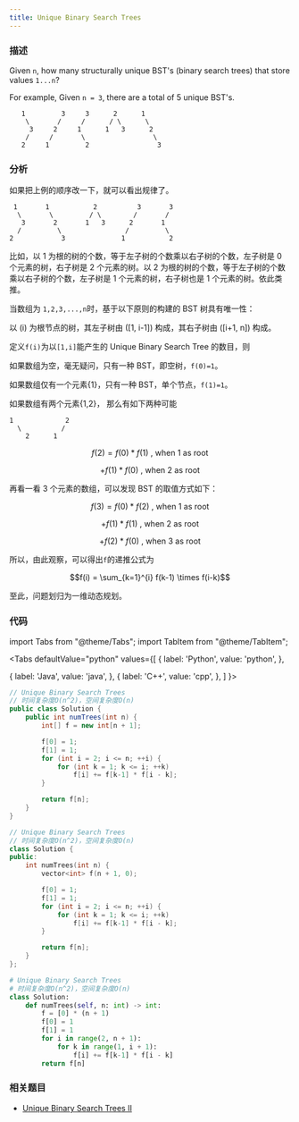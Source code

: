 ```yaml
---
title: Unique Binary Search Trees
---
```


### 描述
Given `n`, how many structurally unique BST's (binary search trees) that store values `1...n`?

For example,
Given `n = 3`, there are a total of 5 unique BST's.

```
   1         3     3      2      1
    \       /     /      / \      \
     3     2     1      1   3      2
    /     /       \                 \
   2     1         2                 3
```

### 分析

如果把上例的顺序改一下，就可以看出规律了。

```
 1       1           2          3       3
  \       \         / \        /       /
   3       2       1   3      2       1
  /         \                /         \
2            3              1           2
```

比如，以 1 为根的树的个数，等于左子树的个数乘以右子树的个数，左子树是 0 个元素的树，右子树是 2 个元素的树。以 2 为根的树的个数，等于左子树的个数乘以右子树的个数，左子树是 1 个元素的树，右子树也是 1 个元素的树。依此类推。

当数组为 `1,2,3,...,n`时，基于以下原则的构建的 BST 树具有唯一性：

以 (i) 为根节点的树，其左子树由 ([1, i-1]) 构成，其右子树由 ([i+1, n]) 构成。


定义`f(i)`为以`[1,i]`能产生的 Unique Binary Search Tree 的数目，则

如果数组为空，毫无疑问，只有一种 BST，即空树，`f(0)=1`。

如果数组仅有一个元素{1}，只有一种 BST，单个节点，`f(1)=1`。

如果数组有两个元素{1,2}， 那么有如下两种可能

```
1             2
  \          /
    2      1
```

$$f(2) = f(0) * f(1)   \text{ , when 1 as root}$$

$$+ f(1) * f(0)   \text{ , when 2 as root}$$

再看一看 3 个元素的数组，可以发现 BST 的取值方式如下：

$$f(3) = f(0) * f(2)   \text{ , when 1 as root}$$

$$+ f(1) * f(1)   \text{ , when 2 as root}$$

$$+ f(2) * f(0)   \text{ , when 3 as root}$$

所以，由此观察，可以得出`f`的递推公式为

$$f(i) = \sum_{k=1}^{i} f(k-1) \times f(i-k)$$

至此，问题划归为一维动态规划。

### 代码

import Tabs from "@theme/Tabs";
import TabItem from "@theme/TabItem";

<Tabs
defaultValue="python"
values={[
{ label: 'Python', value: 'python', },

{ label: 'Java', value: 'java', },
{ label: 'C++', value: 'cpp', },
]
}>
<TabItem value="java">

```java
// Unique Binary Search Trees
// 时间复杂度O(n^2)，空间复杂度O(n)
public class Solution {
    public int numTrees(int n) {
        int[] f = new int[n + 1];

        f[0] = 1;
        f[1] = 1;
        for (int i = 2; i <= n; ++i) {
            for (int k = 1; k <= i; ++k)
                f[i] += f[k-1] * f[i - k];
        }

        return f[n];
    }
}
```

</TabItem>
<TabItem value="cpp">

```cpp
// Unique Binary Search Trees
// 时间复杂度O(n^2)，空间复杂度O(n)
class Solution {
public:
    int numTrees(int n) {
        vector<int> f(n + 1, 0);

        f[0] = 1;
        f[1] = 1;
        for (int i = 2; i <= n; ++i) {
            for (int k = 1; k <= i; ++k)
                f[i] += f[k-1] * f[i - k];
        }

        return f[n];
    }
};
```

</TabItem>

<TabItem value="python">

```python
# Unique Binary Search Trees
# 时间复杂度O(n^2)，空间复杂度O(n)
class Solution:
    def numTrees(self, n: int) -> int:
        f = [0] * (n + 1)
        f[0] = 1
        f[1] = 1
        for i in range(2, n + 1):
            for k in range(1, i + 1):
                f[i] += f[k-1] * f[i - k]
        return f[n]
```

</TabItem>
</Tabs>

### 相关题目

- [Unique Binary Search Trees II](unique-binary-search-trees-ii.md)
